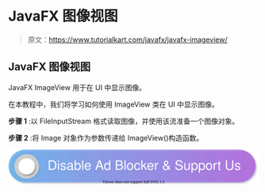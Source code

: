 # JavaFX 图像视图

> 原文：<https://www.tutorialkart.com/javafx/javafx-imageview/>

## JavaFX 图像视图

JavaFX ImageView 用于在 UI 中显示图像。

在本教程中，我们将学习如何使用 ImageView 类在 UI 中显示图像。

**步骤 1** :以 FileInputStream 格式读取图像，并使用该流准备一个图像对象。

**步骤 2** :将 Image 对象作为参数传递给 ImageView()构造函数。

[![](img/925da31b32d6bc3827932f6c8afb11bb.png)](https://www.tutorialkart.com/)